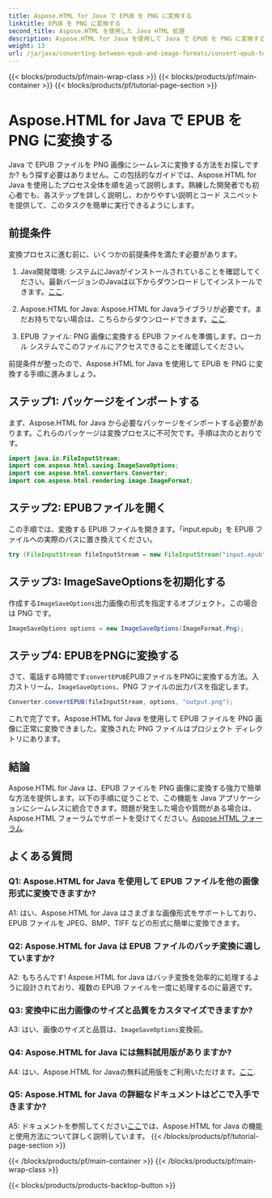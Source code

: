 ```yaml
---
title: Aspose.HTML for Java で EPUB を PNG に変換する
linktitle: EPUB を PNG に変換する
second_title: Aspose.HTML を使用した Java HTML 処理
description: Aspose.HTML for Java を使用して Java で EPUB を PNG に変換する方法を学びます。シームレスな変換のためのステップバイステップ ガイド。
weight: 13
url: /ja/java/converting-between-epub-and-image-formats/convert-epub-to-png/
---
```


{{< blocks/products/pf/main-wrap-class >}}
{{< blocks/products/pf/main-container >}}
{{< blocks/products/pf/tutorial-page-section >}}

# Aspose.HTML for Java で EPUB を PNG に変換する

Java で EPUB ファイルを PNG 画像にシームレスに変換する方法をお探しですか? もう探す必要はありません。この包括的なガイドでは、Aspose.HTML for Java を使用したプロセス全体を順を追って説明します。熟練した開発者でも初心者でも、各ステップを詳しく説明し、わかりやすい説明とコード スニペットを提供して、このタスクを簡単に実行できるようにします。

## 前提条件

変換プロセスに進む前に、いくつかの前提条件を満たす必要があります。

1.  Java開発環境: システムにJavaがインストールされていることを確認してください。最新バージョンのJavaは以下からダウンロードしてインストールできます。[ここ](https://www.oracle.com/java/technologies/javase-downloads.html).

2. Aspose.HTML for Java: Aspose.HTML for Javaライブラリが必要です。まだお持ちでない場合は、こちらからダウンロードできます。[ここ](https://releases.aspose.com/html/java/).

3. EPUB ファイル: PNG 画像に変換する EPUB ファイルを準備します。ローカル システムでこのファイルにアクセスできることを確認してください。

前提条件が整ったので、Aspose.HTML for Java を使用して EPUB を PNG に変換する手順に進みましょう。

## ステップ1: パッケージをインポートする

まず、Aspose.HTML for Java から必要なパッケージをインポートする必要があります。これらのパッケージは変換プロセスに不可欠です。手順は次のとおりです。

```java
import java.io.FileInputStream;
import com.aspose.html.saving.ImageSaveOptions;
import com.aspose.html.converters.Converter;
import com.aspose.html.rendering.image.ImageFormat;
```

## ステップ2: EPUBファイルを開く

この手順では、変換する EPUB ファイルを開きます。「input.epub」を EPUB ファイルへの実際のパスに置き換えてください。

```java
try (FileInputStream fileInputStream = new FileInputStream("input.epub")) {
```

## ステップ3: ImageSaveOptionsを初期化する

作成する`ImageSaveOptions`出力画像の形式を指定するオブジェクト。この場合は PNG です。

```java
ImageSaveOptions options = new ImageSaveOptions(ImageFormat.Png);
```

## ステップ4: EPUBをPNGに変換する

さて、電話する時間です`convertEPUB`EPUBファイルをPNGに変換する方法。入力ストリーム、`ImageSaveOptions`、PNG ファイルの出力パスを指定します。

```java
Converter.convertEPUB(fileInputStream, options, "output.png");
```

これで完了です。Aspose.HTML for Java を使用して EPUB ファイルを PNG 画像に正常に変換できました。変換された PNG ファイルはプロジェクト ディレクトリにあります。

## 結論
 Aspose.HTML for Java は、EPUB ファイルを PNG 画像に変換する強力で簡単な方法を提供します。以下の手順に従うことで、この機能を Java アプリケーションにシームレスに統合できます。問題が発生した場合や質問がある場合は、Aspose.HTML フォーラムでサポートを受けてください。[Aspose.HTML フォーラム](https://forum.aspose.com/).

## よくある質問

### Q1: Aspose.HTML for Java を使用して EPUB ファイルを他の画像形式に変換できますか?

A1: はい、Aspose.HTML for Java はさまざまな画像形式をサポートしており、EPUB ファイルを JPEG、BMP、TIFF などの形式に簡単に変換できます。

### Q2: Aspose.HTML for Java は EPUB ファイルのバッチ変換に適していますか?
   
A2: もちろんです! Aspose.HTML for Java はバッチ変換を効率的に処理するように設計されており、複数の EPUB ファイルを一度に処理するのに最適です。

### Q3: 変換中に出力画像のサイズと品質をカスタマイズできますか?

 A3: はい、画像のサイズと品質は、`ImageSaveOptions`変換前。 

### Q4: Aspose.HTML for Java には無料試用版がありますか?

 A4: はい、Aspose.HTML for Javaの無料試用版をご利用いただけます。[ここ](https://releases.aspose.com/).

### Q5: Aspose.HTML for Java の詳細なドキュメントはどこで入手できますか?

 A5: ドキュメントを参照してください[ここ](https://reference.aspose.com/html/java/)では、Aspose.HTML for Java の機能と使用方法について詳しく説明しています。
{{< /blocks/products/pf/tutorial-page-section >}}

{{< /blocks/products/pf/main-container >}}
{{< /blocks/products/pf/main-wrap-class >}}

{{< blocks/products/products-backtop-button >}}
